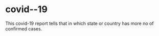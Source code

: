 # covid--19
This covid-19 report tells that in which state or country has more no of confirmed cases.
